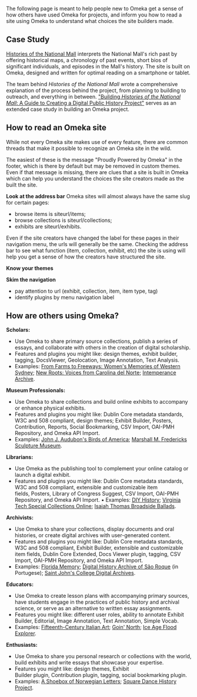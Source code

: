 The following page is meant to help people new to Omeka get a sense of how others have used Omeka for projects, and inform you how to read a site using Omeka to understand what choices the site builders made.

## Case Study
[Histories of the National Mall](http://mallhistory.org) interprets the National Mall's rich past by offering historical maps, a chronology of past events, short bios of significant individuals, and episodes in the Mall's history. The site is built on Omeka, designed and written for optimal reading on a smartphone or tablet. 

The team behind *Histories of the National Mall* wrote a comprehensive explanation of the process behind the project, from planning to building to outreach, and everything in between. ["Building *Histories of the National Mall*:  A Guide to Creating a Digital Public History Project"](http://mallhistory.org/Guide/) serves as an extended case study in building an Omeka project.

## How to read an Omeka site
While not every Omeka site makes use of every feature, there are common threads that make it possible to recognize an Omeka site in the wild. 

The easiest of these is the message "Proudly Powered by Omeka" in the footer, which is there by default but may be removed in custom themes. Even if that message is missing, there are clues that a site is built in Omeka which can help you understand the choices the site creators made as the built the site. 

**Look at the address bar** Omeka sites will almost always have the same slug for certain pages:

- browse items is siteurl/items; 
- browse collections is siteurl/collections;
- exhibits are siteurl/exhibits. 

Even if the site creators have changed the label for these pages in their navigation menu, the urls will generally be the same. Checking the address bar to see what function (item, collection, exhibit, etc) the site is using will help you get a sense of how the creators have structured the site.


**Know your themes** 

**Skim the navigation**





- pay attention to url (exhibit, collection, item, item type, tag)
- identify plugins by menu navigation label

## How are others using Omeka?

**Scholars:**  
- Use Omeka to share primary source collections, publish a series of essays, and collaborate with others in the creation of digital scholarship.
- Features and plugins you might like: design themes, exhibit builder, tagging, DocsViewer, Geolocation, Image Annotation, Text Analysis.
- Examples: [From Farms to Freeways: Women's Memories of Western Sydney](http://omeka.uws.edu.au/farmstofreeways/); [New Roots: Voices from Carolina del Norte](https://newroots.lib.unc.edu/); [Intemperance Archive](http://intemperance.org/). 


**Museum Professionals:**  
- Use Omeka to share collections and build online exhibits to accompany or enhance physical exhibits.
- Features and plugins you might like: Dublin Core metadata standards, W3C and 508 compliant, design themes; Exhibit Builder, Posters, Contribution, Reports, Social Bookmarking, CSV Import, OAI-PMH Repository, and Omeka API Import.
- Examples: [John J. Audubon's Birds of America](http://omeka.tplcs.ca/virtual-exhibits/exhibits/show/audubon); [Marshall M. Fredericks Sculpture Museum](http://omeka.svsu.edu/).


**Librarians:**  
- Use Omeka as the publishing tool to complement your online catalog or launch a digital exhibit.
- Features and plugins you might like: Dublin Core metadata standards, W3C and 508 compliant, extensible and customizable item fields, Posters, Library of Congress Suggest, CSV Import, OAI-PMH Repository, and Omeka API Import.
	▪	Examples: [DIY History](http://diyhistory.lib.uiowa.edu/); [Virginia Tech Special Collections Online](https://digitalsc.lib.vt.edu/); [Isaiah Thomas Broadside Ballads](http://www.americanantiquarian.org/thomasballads/). 


**Archivists:**  
- Use Omeka to share your collections, display documents and oral histories, or create digital archives with user-generated content.
- Features and plugins you might like: Dublin Core metadata standards, W3C and 508 compliant, Exhibit Builder, extensible and customizable item fields, Dublin Core Extended, Docs Viewer plugin, tagging, CSV Import, OAI-PMH Repository, and Omeka API Import.
- Examples: [Florida Memory](https://www.floridamemory.com/); [Digital History Archive of São Roque](http://www.arquivosaoroque.com.br/acervo/) (in Portugese); [Saint John's College Digital Archives](http://www.digitalarchives.sjc.edu/). 


**Educators:**  
- Use Omeka to create lesson plans with accompanying primary sources, have students engage in the practices of public history and archival science, or serve as an alternative to written essay assignments. 
- Features you might like: different user roles, ability to annotate  Exhibit Builder, Editorial, Image Annotation, Text Annotation, Simple Vocab.
- Examples: [Fifteenth-Century Italian Art](http://www.quattrocentoitalia.artinterp.org/omeka/); [Goin' North](https://goinnorth.org/); [Ice Age Flood Explorer](http://floodexplorer.org/). 


**Enthusiasts:**  
- Use Omeka to share you personal research or collections with the world, build exhibits and write essays that showcase your expertise.
- Features you might like: design themes, Exhibit Builder plugin, Contribution plugin, tagging, social bookmarking plugin.
- Examples: [A Shoebox of Norwegian Letters](http://huginn.net/shoebox/letters/); [Square Dance History Project](https://squaredancehistory.org/). 
